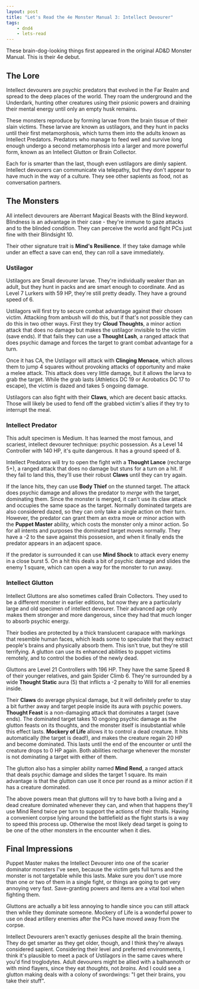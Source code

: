 ```yaml
---
layout: post
title: "Let's Read the 4e Monster Manual 3: Intellect Devourer"
tags:
    - dnd4
    - lets-read
---
```


These brain-dog-looking things first appeared in the original AD&D Monster
Manual. This is their 4e debut.

## The Lore

Intellect devourers are psychic predators that evolved in the Far Realm and
spread to the deep places of the world. They roam the underground and the
Underdark, hunting other creatures using their psionic powers and draining their
mental energy until only an empty husk remains.

These monsters reproduce by forming larvae from the brain tissue of their slain
victims. These larvae are known as ustilagors, and they hunt in packs until
their first metamorphosis, which turns them into the adults known as Intellect
Predators. Predators who manage to feed well and survive long enough undergo a
second metamorphosis into a larger and more powerful form, known as an Intellect
Glutton or Brain Collector.

Each for is smarter than the last, though even ustilagors are dimly
sapient. Intellect devourers can communicate via telepathy, but they don't
appear to have much in the way of a culture. They see other sapients as food,
not as conversation partners.

## The Monsters

All intellect devourers are Aberrant Magical Beasts with the Blind
keyword. Blindness is an advantage in their case - they're immune to gaze
attacks and to the blinded condition. They can perceive the world and fight PCs
just fine with their Blindsight 10.

Their other signature trait is **Mind's Resilience**. If they take damage while
under an effect a save can end, they can roll a save immediately.

### Ustilagor

Ustilagors are Small devourer larvae. They're individually weaker than an adult,
but they hunt in packs and are smart enough to coordinate. And as Level 7
Lurkers with 59 HP, they're still pretty deadly. They have a ground speed of 6.

Ustilagors will first try to secure combat advantage against their chosen
victim. Attacking from ambush will do this, but if that's not possible they can
do this in two other ways. First they try **Cloud Thoughts**, a minor action
attack that does no damage but makes the ustilagor invisible to the victim (save
ends). If that fails they can use a **Thought Lash**, a ranged attack that does
psychic damage and forces the target to grant combat advantage for a turn.

Once it has CA, the Ustilagor will attack with **Clinging Menace**, which allows
them to jump 4 squares without provoking attacks of opportunity and make a melee
attack. This attack does very little damage, but it allows the larva to grab the
target. While the grab lasts (Athletics DC 19 or Acrobatics DC 17 to escape),
the victim is dazed and takes 5 ongoing damage.

Ustilagors can also fight with their **Claws**, which are decent basic
attacks. Those will likely be used to fend off the grabbed victim's allies if
they try to interrupt the meal.

### Intellect Predator

This adult specimen is Medium. It has learned the most famous, and scariest,
intellect devourer technique: psychic possession. As a Level 14 Controller with
140 HP, it's quite dangerous. It has a ground speed of 8.

Intellect Predators will try to open the fight with a **Thought Lance**
(recharge 5+), a ranged attack that does no damage but stuns for a turn on a
hit. If they fail to land this, they'll use their robust **Claws** until they
can try again.

If the lance hits, they can use **Body Thief** on the stunned target. The attack
does psychic damage and allows the predator to _merge_ with the target,
dominating them. Since the monster is merged, it can't use its claw attack and
occupies the same space as the target. Normally dominated targets are also
considered dazed, so they can only take a single action on their turn. However,
the predator can grant them an extra move or minor action with the **Puppet
Master** ability, which costs the monster only a minor action. So for all
intents and purposes the dominated target moves normally. They have a -2 to the
save against this possesion, and when it finally ends the predator appears in an
adjacent space.

If the predator is surrounded it can use **Mind Shock** to attack every enemy in
a close burst 5. On a hit this deals a bit of psychic damage and slides the
enemy 1 square, which can open a way for the monster to run away.

### Intellect Glutton

Intellect Gluttons are also sometimes called Brain Collectors. They used to be a
different monster in earlier editions, but now they are a particularly large and
old specimen of intellect devourer. Their advanced age only makes them stronger
and more dangerous, since they had that much longer to absorb psychic
energy.

Their bodies are protected by a thick translucent carapace with markings that
resemble human faces, which leads some to speculate that they extract people's
brains and physically absorb them. This isn't true, but they're still
terrifying. A glutton can use its enhanced abilities to puppet victims remotely,
and to control the bodies of the newly dead.

Gluttons are Level 21 Controllers with 196 HP. They have the same Speed 8 of
their younger relatives, and gain Spider Climb 6. They're surrounded by a wide
**Thought Static** aura (5) that inflicts a -2 penalty to Will for all enemies
inside.

Their **Claws** do average physical damage, but it will definitely prefer to
stay a bit further away and target people inside its aura with psychic
powers. **Thought Feast** is a non-damaging attack that dominates a target (save
ends). The dominated target takes 10 ongoing psychic damage as the glutton
feasts on its thoughts, and the monster itself is insubstantial while this
effect lasts. **Mockery of Life** allows it to control a dead creature. It hits
automatically (the target is dead!), and makes the creature regain 20 HP and
become dominated. This lasts until the end of the encounter or until the
creature drops to 0 HP again. Both abilities recharge whenever the monster is
not dominating a target with either of them.

The glutton also has a simpler ability named **Mind Rend**, a ranged attack that
deals psychic damage and slides the target 1 square. Its main advantage is that
the glutton can use it once per round as a minor action if it has a creature
dominated.

The above powers mean that gluttons will try to have both a living and a dead
creature dominated whenever they can, and when that happens they'll use Mind
Rend twice per turn to support the actions of their thralls. Having a convenient
corpse lying around the battlefield as the fight starts is a way to speed this
process up. Otherwise the most likely dead target is going to be one of the
other monsters in the encounter when it dies.

## Final Impressions

Puppet Master makes the Intellect Devourer into one of the scarier dominator
monsters I've seen, because the victim gets full turns and the monster is not
targetable while this lasts. Make sure you don't use more than one or two of
them in a single fight, or things are going to get very annoying very
fast. Save-granting powers and items are a vital tool when fighting them.

Gluttons are actually a bit less annoying to handle since you can still attack
then while they dominate someone. Mockery of Life is a wonderful power to use on
dead artillery enemies after the PCs have moved away from the corpse.

Intellect Devourers aren't exactly geniuses despite all the brain theming. They
do get smarter as they get older, though, and I think they're always considered
sapient. Considering their level and preferred environments, I think it's
plausible to meet a pack of Ustilagors in the same caves where you'd find
troglodytes. Adult devourers might be allied with a balhannoth or with mind
flayers, since they eat _thoughts_, not _brains_. And I could see a glutton
making deals with a colony of swordwings: "I get their brains, you take their
stuff".
